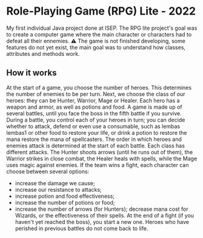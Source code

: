 # Role-Playing Game (RPG) Lite - 2022

My first individual Java project done at ISEP. The RPG lite project's goal was to create a computer game where the main character or characters had to defeat all their ennemies. 
:warning: The game is not finished developing, some features do not yet exist, the main goal was to understand how classes, attributes and methods work.

## How it works
At the start of a game, you choose the number of heroes. This determines the number of enemies to be per turn. Next, we choose the class of our heroes: they can be Hunter, Warrior, Mage or Healer. Each hero has a weapon and armor, as well as potions and food. A game is made up of several battles, until you face the boss in the fifth battle if you survive. During a battle, you control each of your heroes in turn; you can decide whether to attack, defend or even use a consumable, such as lembas lembas1 or other food to restore your life, or drink a potion to restore the mana restore the mana of spellcasters. The order in which heroes and enemies attack is determined at the start of each battle. Each class has different attacks. The Hunter shoots arrows (until he runs out of them), the Warrior strikes in close combat, the Healer heals with spells, while the Mage uses magic against enemies.
If the team wins a fight, each character can choose between several options:
- increase the damage we cause;
- increase our resistance to attacks;
- increase potion and food effectiveness;
- increase the number of potions or food;
- increase the number of arrows (for Hunters); decrease mana cost for Wizards, or the effectiveness of their spells.
At the end of a fight (if you haven't yet reached the boss), you start a new one. Heroes who have perished in previous battles do not come back to life.
